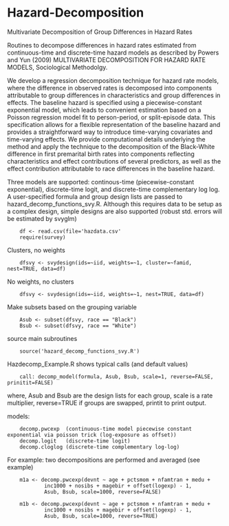 # Hazard-Decomposition
Multivariate Decomposition of Group Differences in Hazard Rates

Routines to decompose differences in hazard rates estimated from continuous-time and discrete-time hazard models as described by Powers and Yun (2009) MULTIVARIATE DECOMPOSITION FOR HAZARD RATE MODELS, Sociological Methodolgy. 

We develop a regression decomposition technique for hazard rate models, where the difference in observed rates is decomposed into components attributable to group differences in characteristics and group differences in effects. The baseline hazard is specified using a piecewise-constant exponential model, which leads to convenient estimation based on a Poisson regression model fit to person-period, or split-episode data. This specification allows for a flexible representation of the baseline hazard and provides a straightforward way to introduce time-varying covariates and time-varying effects. We provide computational details underlying the method and apply the technique to the decomposition of the Black-White difference in first premarital birth rates into components reflecting characteristics and effect contributions of several predictors, as well as the effect contribution attributable to race differences in the baseline hazard.

Three models are supported: continous-time (piecewise-constant exponential), discrete-time logit, and discrete-time complementary log log. A user-specified formula and group design lists are passed to hazard_decomp_functions_svy.R. Although this requires data to be setup as a complex design, simple designs are also supported (robust std. errors will be estimated by svyglm)

        df <- read.csv(file='hazdata.csv'
        require(survey)

Clusters, no weights 

        dfsvy <- svydesign(ids=~iid, weights=~1, cluster=~famid, nest=TRUE, data=df)

No weights, no clusters 

        dfsvy <- svydesign(ids=~iid, weights=~1, nest=TRUE, data=df)

Make subsets based on the grouping variable

        Asub <- subset(dfsvy, race == "Black")
        Bsub <- subset(dfsvy, race == "White")

source main subroutines

        source('hazard_decomp_functions_svy.R')

Hazdecomp_Example.R shows typical calls (and default values)

        call: decomp_model(formula, Asub, Bsub, scale=1, reverse=FALSE, prinitit=FALSE)

where, Asub and Bsub are the design lists for each group, scale is a rate multiplier, reverse=TRUE if groups are swapped, printit to print output.

models: 

        decomp.pwcexp  (continuous-time model piecewise constant exponential via poisson trick (log-exposure as offset))
        decomp.logit   (discrete-time logit)       
        decomp.cloglog (discrete-time complementary log-log)
        
For example: two decompositions are performed and averaged (see example)

        m1a <- decomp.pwcexp(devnt ~ age + pctsmom + nfamtran + medu + 
                inc1000 + nosibs + magebir + offset(logexp) - 1,
                Asub, Bsub, scale=1000, reverse=FALSE)
                    
        m1b <- decomp.pwcexp(devnt ~ age + pctsmom + nfamtran + medu + 
                inc1000 + nosibs + magebir + offset(logexp) - 1,
                Asub, Bsub, scale=1000, reverse=TRUE)




